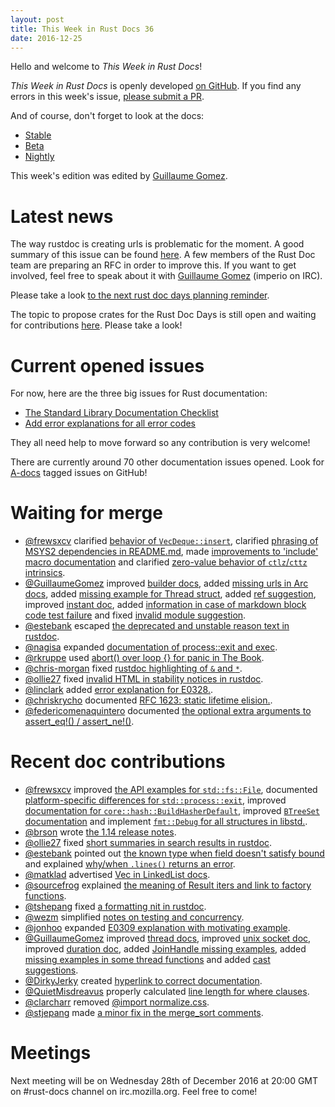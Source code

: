 ```yaml
---
layout: post
title: This Week in Rust Docs 36
date: 2016-12-25
---
```


Hello and welcome to *This Week in Rust Docs*!

*This Week in Rust Docs* is openly developed [on GitHub](https://github.com/GuillaumeGomez/this-week-in-rust-docs).
If you find any errors in this week's issue, [please submit a PR](https://github.com/GuillaumeGomez/this-week-in-rust-docs/pulls).

And of course, don't forget to look at the docs:

* [Stable](https://doc.rust-lang.org/)
* [Beta](http://doc.rust-lang.org/beta/)
* [Nightly](http://doc.rust-lang.org/nightly/)

This week's edition was edited by [Guillaume Gomez](https://github.com/GuillaumeGomez).

# Latest news

The way rustdoc is creating urls is problematic for the moment. A good summary of this issue can be found [here](https://github.com/rust-lang/rust/issues/36417). A few members of the Rust Doc team are preparing an RFC in order to improve this. If you want to get involved, feel free to speak about it with [Guillaume Gomez](https://github.com/GuillaumeGomez) (imperio on IRC).

Please take a look [to the next rust doc days planning reminder](https://users.rust-lang.org/t/reminder-planning-the-next-rust-doc-days/6901).

The topic to propose crates for the Rust Doc Days is still open and waiting for contributions [here](https://users.rust-lang.org/t/call-for-proposals-for-next-rust-doc-days-crates/6685). Please take a look!

# Current opened issues

For now, here are the three big issues for Rust documentation:

* [The Standard Library Documentation Checklist](https://github.com/rust-lang/rust/issues/29329)
* [Add error explanations for all error codes](https://github.com/rust-lang/rust/issues/32777)

They all need help to move forward so any contribution is very welcome!

There are currently around 70 other documentation issues opened. Look for [A-docs](https://github.com/rust-lang/rust/issues?q=is%3Aopen+is%3Aissue+label%3AA-docs) tagged issues on GitHub!

# Waiting for merge

* [@frewsxcv](https://github.com/frewsxcv) clarified [behavior of `VecDeque::insert`](https://github.com/rust-lang/rust/pull/38581), clarified [phrasing of MSYS2 dependencies in README.md](https://github.com/rust-lang/rust/pull/38517), made [improvements to 'include' macro documentation](https://github.com/rust-lang/rust/pull/38457) and clarified [zero-value behavior of `ctlz`/`cttz` intrinsics](https://github.com/rust-lang/rust/pull/38310).
* [@GuillaumeGomez](https://github.com/GuillaumeGomez) improved [builder docs](https://github.com/rust-lang/rust/pull/38491), added [missing urls in Arc docs](https://github.com/rust-lang/rust/pull/38587), added [missing example for Thread struct](https://github.com/rust-lang/rust/pull/38548), added [ref suggestion](https://github.com/rust-lang/rust/pull/37658), improved [instant doc](https://github.com/rust-lang/rust/pull/38362), added [information in case of markdown block code test failure](https://github.com/rust-lang/rust/pull/36320) and fixed [invalid module suggestion](https://github.com/rust-lang/rust/pull/38255).
* [@estebank](https://github.com/estebank) escaped [the deprecated and unstable reason text in rustdoc](https://github.com/rust-lang/rust/pull/38244).
* [@nagisa](https://github.com/nagisa) expanded [documentation of process::exit and exec](https://github.com/rust-lang/rust/pull/38518).
* [@rkruppe](https://github.com/rkruppe) used [abort() over loop {} for panic in The Book](https://github.com/rust-lang/rust/pull/38138).
* [@chris-morgan](https://github.com/chris-morgan) fixed [rustdoc highlighting of `&` and `*`](https://github.com/rust-lang/rust/pull/38569).
* [@ollie27](https://github.com/ollie27) fixed [invalid HTML in stability notices in rustdoc](https://github.com/rust-lang/rust/pull/38329).
* [@linclark](https://github.com/linclark) added [error explanation for E0328.](https://github.com/rust-lang/rust/pull/38108).
* [@chriskrycho](https://github.com/chriskrycho) documented [RFC 1623: static lifetime elision.](https://github.com/rust-lang/rust/pull/37928).
* [@federicomenaquintero](https://github.com/federicomenaquintero) documented [the optional extra arguments to assert_eq!() / assert_ne!()](https://github.com/rust-lang/rust/pull/38247).

# Recent doc contributions

* [@frewsxcv](https://github.com/frewsxcv) improved [the API examples for `std::fs::File`](https://github.com/rust-lang/rust/pull/38443), documented [platform-specific differences for `std::process::exit`](https://github.com/rust-lang/rust/pull/38397), improved [documentation for `core::hash::BuildHasherDefault`](https://github.com/rust-lang/rust/pull/38334), improved [`BTreeSet` documentation](https://github.com/rust-lang/rust/pull/38208) and implement [`fmt::Debug` for all structures in libstd.](https://github.com/rust-lang/rust/pull/38006).
* [@brson](https://github.com/brson) wrote [the 1.14 release notes](https://github.com/rust-lang/rust/pull/38427).
* [@ollie27](https://github.com/ollie27) fixed [short summaries in search results in rustdoc](https://github.com/rust-lang/rust/pull/38330).
* [@estebank](https://github.com/estebank) pointed out [the known type when field doesn't satisfy bound](https://github.com/rust-lang/rust/pull/38150) and explained [why/when `.lines()` returns an error](https://github.com/rust-lang/rust/pull/38505).
* [@matklad](https://github.com/matklad) advertised [Vec in LinkedList docs](https://github.com/rust-lang/rust/pull/38297).
* [@sourcefrog](https://github.com/sourcefrog) explained [the meaning of Result iters and link to factory functions](https://github.com/rust-lang/rust/pull/38158).
* [@tshepang](https://github.com/tshepang) fixed [a formatting nit in rustdoc](https://github.com/rust-lang/rust/pull/38395).
* [@wezm](https://github.com/wezm) simplified [notes on testing and concurrency](https://github.com/rust-lang/rust/pull/38013).
* [@jonhoo](https://github.com/jonhoo) expanded [E0309 explanation with motivating example](https://github.com/rust-lang/rust/pull/38315).
* [@GuillaumeGomez](https://github.com/GuillaumeGomez) improved [thread docs](https://github.com/rust-lang/rust/pull/38433), improved [unix socket doc](https://github.com/rust-lang/rust/pull/38236), improved [duration doc](https://github.com/rust-lang/rust/pull/38346), added [JoinHandle missing examples](https://github.com/rust-lang/rust/pull/38572), added [missing examples in some thread functions](https://github.com/rust-lang/rust/pull/38513) and added [cast suggestions](https://github.com/rust-lang/rust/pull/38099).
* [@DirkyJerky](https://github.com/DirkyJerky) created [hyperlink to correct documentation](https://github.com/rust-lang/rust/pull/38554).
* [@QuietMisdreavus](https://github.com/QuietMisdreavus) properly calculated [line length for where clauses](https://github.com/rust-lang/rust/pull/38497).
* [@clarcharr](https://github.com/clarcharr) removed [@import normalize.css](https://github.com/rust-lang/rust/pull/38480).
* [@stjepang](https://github.com/stjepang) made [a minor fix in the merge_sort comments](https://github.com/rust-lang/rust/pull/38432).

# Meetings

Next meeting will be on Wednesday 28th of December 2016 at 20:00 GMT on #rust-docs channel on irc.mozilla.org. Feel free to come!
